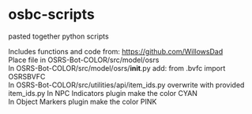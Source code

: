 # osbc-scripts<br />
pasted together python scripts<br />

Includes functions and code from: https://github.com/WillowsDad<br />
Place file in OSRS-Bot-COLOR/src/model/osrs<br />
In OSRS-Bot-COLOR/src/model/osrs/__init__.py add: from .bvfc import OSRSBVFC<br />
In OSRS-Bot-COLOR/src/utilities/api/item_ids.py overwrite with provided item_ids.py
In NPC Indicators plugin make the color CYAN<br />
In Object Markers plugin make the color PINK<br />
